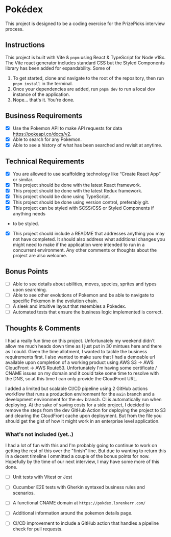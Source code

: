 # Pokédex

This project is designed to be a coding exercise for the PrizePicks interview process. 

## Instructions

This project is built with Vite & `pnpm` using React & TypeScript for Node v18x. The Vite react generator includes standard CSS but the Styled Components library has been added for expandability.  Some of 

1. To get started, clone and navigate to the root of the repository, then run `pnpm install` in the terminal.
2. Once your dependencies are added, run `pnpm dev` to run a local dev instance of the application.
3. Nope... that's it. You're done.


## Business Requirements

- [x]  Use the Pokemon API to make API requests for data https://pokeapi.co/docs/v2.
- [x]  Able to search for any Pokemon.
- [x]  Able to see a history of what has been searched and revisit at anytime.

## Technical Requirements

- [x] You are allowed to use scaffolding technology like “Create React App” or similar.
- [x] This project should be done with the latest React framework.
- [x] This project should be done with the latest Redux framework.
- [x] This project should be done using TypeScript.
- [x] This project should be done using version control, preferably git.
- [x] This project can be styled with SCSS/CSS or Styled Components if anything needs
- to be styled.
- [x] This project should include a README that addresses anything you may not have
completed. It should also address what additional changes you might need to make
if the application were intended to run in a concurrent environment. Any other
comments or thoughts about the project are also welcome.

## Bonus Points

- [ ] Able to see details about abilities, moves, species, sprites and types upon
searching.
- [ ] Able to see other evolutions of Pokemon and be able to navigate to specific
Pokemon in the evolution chain.
- [ ] A sleek and intuitive layout that resembles a Pokedex.
- [ ] Automated tests that ensure the business logic implemented is correct.

## Thoughts & Comments

I had a really fun time on this project.  Unfortunately my weekend didn't allow me much heads down time as I just put in 30 mintues here and there as I could. Given the time allotment, I wanted to tackle the business requirements first.  I also wanted to make sure that I had a demoable url available upon completion of a working product using AWS S3 -> AWS CloudFront -> AWS Route53.  Unfortunately I'm having some certificate / CNAME issues on my domain and it could take some time to resolve with the DNS, so at this time I can only provide the CloudFront URL.  

I added a limited but scalable CI/CD pipeline using 2 GitHub actions workflow that runs a production environment for the `main` branch and a development environment for the `dev` branch.  CI is automatically run when deploying. At the sake of saving costs for a side project, I decided to remove the steps from the dev GitHub Action for deploying the project to S3 and clearing the CloudFront cache upon deployment.  But from the file you should get the gist of how it might work in an enterprise level application.

### What's not included (yet..)

I had a lot of fun with this and I'm probably going to continue to work on getting the rest of this over the "finish" line.  But due to wanting to return this in a decent timeline I ommitted a couple of the bonus points for now.  Hopefully by the time of our next interview, I may have some more of this done.

- [ ] Unit tests with Vitest or Jest
- [ ] Cucumber E2E tests with Gherkin syntaxed business rules and scenarios.
- [ ] A functional CNAME domain at `https://pokdex.lorenkerr.com/`
- [ ] Additional information around the pokemon details page.
- [ ] CI/CD improvement to include a GitHub action that handles a pipeline check for pull requests.
  